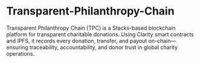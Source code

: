 # Transparent-Philanthropy-Chain
Transparent Philanthropy Chain (TPC) is a Stacks-based blockchain platform for transparent charitable donations. Using Clarity smart contracts and IPFS, it records every donation, transfer, and payout on-chain—ensuring traceability, accountability, and donor trust in global charity operations.
